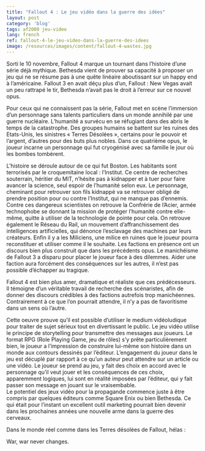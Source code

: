 ```yaml
---
title: "Fallout 4 : Le jeu vidéo dans la guerre des idées"
layout: post
category: 'blog'
tags: af2000 jeu-video
lang: french
ref: fallout-4-le-jeu-video-dans-la-guerre-des-idees
image: /resources/images/content/fallout-4-wastes.jpg
---
```


Sorti le 10 novembre, Fallout 4 marque un tournant dans l’histoire d’une série déjà mythique. Bethesda vient de prouver sa capacité à proposer un jeu qui ne se résume pas à une quête linéaire aboutissant sur un happy end à l’américaine. Fallout 3 en avait déçu plus d’un, Fallout : New Vegas avait un peu rattrapé le tir, Bethesda n’avait pas le droit à l’erreur sur ce nouvel opus.

Pour ceux qui ne connaissent pas la série, Fallout met en scène l’immersion d’un personnage sans talents particuliers dans un monde annihilé par une guerre nucléaire. L’humanité a survécu en se réfugiant dans des abris le temps de la catastrophe. Des groupes humains se battent sur les ruines des Etats-Unis, les sinistres « Terres Désolées », certains pour le pouvoir et l’argent, d’autres pour des buts plus nobles. Dans ce quatrième opus, le joueur incarne un personnage qui fut cryogénisé avec sa famille le jour où les bombes tombèrent.

L’histoire se déroule autour de ce qui fut Boston. Les habitants sont terrorisés par le croquemitaine local : l’Institut. Ce centre de recherches souterrain, héritier du MIT, n’hésite pas à kidnapper et à tuer pour faire avancer la science, seul espoir de l’humanité selon eux. Le personnage, cheminant pour retrouver son fils kidnappé va se retrouver obligé de prendre position pour ou contre l’Institut, qui ne manque pas d’ennemis. Contre ces dangereux scientistes on retrouve la Confrérie de l’Acier, armée technophobe se donnant la mission de protéger l’humanité contre elle-même, quitte à utiliser de la technologie de pointe pour cela. On retrouve également le Réseau du Rail, un mouvement d’affranchissement des intelligences artificielles, qui dénonce l’esclavage des machines par leurs créateurs. Enfin il y a les Miliciens, une milice en ruines que le joueur pourra reconstituer et utiliser comme il le souhaite. Les factions en présence ont un discours bien plus construit que dans les précédents opus. Le manichéisme de Fallout 3 a disparu pour placer le joueur face à des dilemmes. Aider une faction aura forcément des conséquences sur les autres, il n’est pas possible d’échapper au tragique.

Fallout 4 est bien plus amer, dramatique et réaliste que ces prédécesseurs. Il témoigne d’un véritable travail de recherche des scénaristes, afin de donner des discours crédibles à des factions autrefois trop manichéennes. Contrairement à ce que l’on pourrait attendre, il n’y a pas de favoritisme dans un sens où l’autre.

Cette oeuvre prouve qu’il est possible d’utiliser le medium vidéoludique pour traiter de sujet sérieux tout en divertissant le public. Le jeu vidéo utilise le principe de storytelling pour transmettre des messages aux joueurs. Le format RPG (Role Playing Game, jeu de rôles) s’y prête particulièrement bien, le joueur a l’impression de construire lui-même son histoire dans un monde aux contours dessinés par l’éditeur. L’engagement du joueur dans le jeu est décuplé par rapport à ce qu’un auteur peut attendre sur un article ou une vidéo. Le joueur se prend au jeu, y fait des choix en accord avec le personnage qu’il veut jouer et les conséquences de ces choix, apparemment logiques, lui sont en réalité imposées par l’éditeur, qui y fait passer son message en jouant sur le vraisembable.  
Le potentiel des jeux vidéo pour la propagande commence juste à être compris par quelques éditeurs comme Square Enix ou bien Bethesda. Ce qui était pour l’instant un excellent outil marketing pourrait bien devenir dans les prochaines années une nouvelle arme dans la guerre des cerveaux.

Dans le monde réel comme dans les Terres désolées de Fallout, hélas :

War, war never changes.